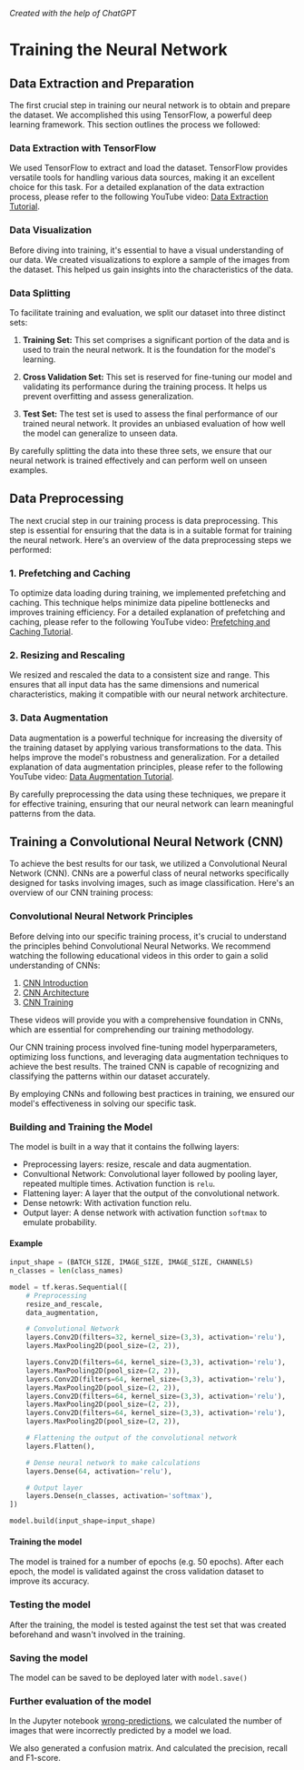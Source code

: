 *Created with the help of ChatGPT*
# Training the Neural Network

## Data Extraction and Preparation

The first crucial step in training our neural network is to obtain and prepare the dataset. We accomplished this using TensorFlow, a powerful deep learning framework. This section outlines the process we followed:

### Data Extraction with TensorFlow

We used TensorFlow to extract and load the dataset. TensorFlow provides versatile tools for handling various data sources, making it an excellent choice for this task. For a detailed explanation of the data extraction process, please refer to the following YouTube video: [Data Extraction Tutorial](https://youtu.be/VFEOskzhhbc).

### Data Visualization

Before diving into training, it's essential to have a visual understanding of our data. We created visualizations to explore a sample of the images from the dataset. This helped us gain insights into the characteristics of the data.

### Data Splitting

To facilitate training and evaluation, we split our dataset into three distinct sets:

1. **Training Set:** This set comprises a significant portion of the data and is used to train the neural network. It is the foundation for the model's learning.

2. **Cross Validation Set:** This set is reserved for fine-tuning our model and validating its performance during the training process. It helps us prevent overfitting and assess generalization.

3. **Test Set:** The test set is used to assess the final performance of our trained neural network. It provides an unbiased evaluation of how well the model can generalize to unseen data.

By carefully splitting the data into these three sets, we ensure that our neural network is trained effectively and can perform well on unseen examples.

## Data Preprocessing

The next crucial step in our training process is data preprocessing. This step is essential for ensuring that the data is in a suitable format for training the neural network. Here's an overview of the data preprocessing steps we performed:

### 1. Prefetching and Caching

To optimize data loading during training, we implemented prefetching and caching. This technique helps minimize data pipeline bottlenecks and improves training efficiency. For a detailed explanation of prefetching and caching, please refer to the following YouTube video: [Prefetching and Caching Tutorial](https://youtu.be/MLEKEplgCas).

### 2. Resizing and Rescaling

We resized and rescaled the data to a consistent size and range. This ensures that all input data has the same dimensions and numerical characteristics, making it compatible with our neural network architecture.

### 3. Data Augmentation

Data augmentation is a powerful technique for increasing the diversity of the training dataset by applying various transformations to the data. This helps improve the model's robustness and generalization. For a detailed explanation of data augmentation principles, please refer to the following YouTube video: [Data Augmentation Tutorial](https://youtu.be/mTVf7BN7S8w?si=4etP0rU4kWnFdFsA).

By carefully preprocessing the data using these techniques, we prepare it for effective training, ensuring that our neural network can learn meaningful patterns from the data.

## Training a Convolutional Neural Network (CNN)

To achieve the best results for our task, we utilized a Convolutional Neural Network (CNN). CNNs are a powerful class of neural networks specifically designed for tasks involving images, such as image classification. Here's an overview of our CNN training process:

### Convolutional Neural Network Principles

Before delving into our specific training process, it's crucial to understand the principles behind Convolutional Neural Networks. We recommend watching the following educational videos in this order to gain a solid understanding of CNNs:

1. [CNN Introduction](https://youtu.be/zfiSAzpy9NM)
2. [CNN Architecture](https://youtu.be/7HPwo4wnJeA)
3. [CNN Training](https://youtu.be/oDAPkZ53zKk)

These videos will provide you with a comprehensive foundation in CNNs, which are essential for comprehending our training methodology.

Our CNN training process involved fine-tuning model hyperparameters, optimizing loss functions, and leveraging data augmentation techniques to achieve the best results. The trained CNN is capable of recognizing and classifying the patterns within our dataset accurately.

By employing CNNs and following best practices in training, we ensured our model's effectiveness in solving our specific task.

### Building and Training the Model

The model is built in a way that it contains the follwing layers:
* Preprocessing layers: resize, rescale and data augmentation.
* Convultional Network: Convolutional layer followed by pooling layer, repeated multiple times. Activation function is `relu`.
* Flattening layer: A layer that the output of the convolutional network.
* Dense netowrk: With activation function relu.
* Output layer: A dense network with activation function `softmax` to emulate probability.

#### Example

```Python
input_shape = (BATCH_SIZE, IMAGE_SIZE, IMAGE_SIZE, CHANNELS)
n_classes = len(class_names)

model = tf.keras.Sequential([
    # Preprocessing
    resize_and_rescale,
    data_augmentation,

    # Convolutional Network
    layers.Conv2D(filters=32, kernel_size=(3,3), activation='relu'),
    layers.MaxPooling2D(pool_size=(2, 2)),

    layers.Conv2D(filters=64, kernel_size=(3,3), activation='relu'),
    layers.MaxPooling2D(pool_size=(2, 2)),
    layers.Conv2D(filters=64, kernel_size=(3,3), activation='relu'),
    layers.MaxPooling2D(pool_size=(2, 2)),
    layers.Conv2D(filters=64, kernel_size=(3,3), activation='relu'),
    layers.MaxPooling2D(pool_size=(2, 2)),
    layers.Conv2D(filters=64, kernel_size=(3,3), activation='relu'),
    layers.MaxPooling2D(pool_size=(2, 2)),

    # Flattening the output of the convolutional network
    layers.Flatten(),

    # Dense neural network to make calculations
    layers.Dense(64, activation='relu'),

    # Output layer
    layers.Dense(n_classes, activation='softmax'),
])

model.build(input_shape=input_shape)
```

#### Training the model

The model is trained for a number of epochs (e.g. 50 epochs). After each epoch, the model is validated against the cross validation dataset to improve its accuracy.

### Testing the model

After the training, the model is tested against the test set that was created beforehand and wasn't involved in the training.

### Saving the model

The model can be saved to be deployed later with `model.save()`

### Further evaluation of the model

In the Jupyter notebook [wrong-predictions](./wrong-predictions.ipynb), we calculated the number of images that were incorrectly predicted by a model we load.

We also generated a confusion matrix. And calculated the precision, recall and F1-score.
